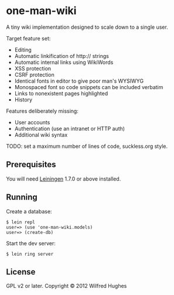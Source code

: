 # one-man-wiki

A tiny wiki implementation designed to scale down to a single user.

Target feature set:

* Editing
* Automatic linkification of http:// strings
* Automatic internal links using WikiWords
* XSS protection
* CSRF protection
* Identical fonts in editor to give poor man's WYSIWYG
* Monospaced font so code snippets can be included verbatim
* Links to nonexistent pages highlighted
* History

Features deliberately missing:

* User accounts
* Authentication (use an intranet or HTTP auth)
* Additional wiki syntax

TODO: set a maximum number of lines of code, suckless.org style.

## Prerequisites

You will need [Leiningen][1] 1.7.0 or above installed.

[1]: https://github.com/technomancy/leiningen

## Running

Create a database:

    $ lein repl
    user=> (use 'one-man-wiki.models)
    user=> (create-db)

Start the dev server:

    $ lein ring server

## License

GPL v2 or later. Copyright © 2012 Wilfred Hughes
